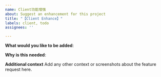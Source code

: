 ```yaml
---
name: Client功能增强
about: Suggest an enhancement for this project
title: "【Client Enhance】"
labels: client, todo
assignees: ''

---
```


<!-- Please only use this template for submitting enhancement requests -->

**What would you like to be added**:

**Why is this needed**:

**Additional context**
Add any other context or screenshots about the feature request here.
